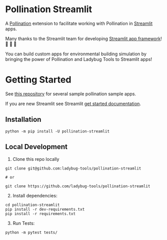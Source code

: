 # Pollination Streamlit

A [Pollination](https://pollination.cloud) extension to facilitate working with
Pollination in [Streamlit](https://streamlit.io) apps.


Many thanks to the Streamlit team for developing [Streamlit app framework](https://github.com/streamlit/)! :balloon: :balloon: :balloon:

You can build custom apps for environmental building simulation by bringing the power of
Pollination and Ladybug Tools to Streamlit apps!

# Getting Started

See [this repository](https://github.com/pollination/sample-apps) for several sample
pollination sample apps.

If you are new Streamlit see Streamlit [get started documentation](https://docs.streamlit.io/library/get-started).

## Installation

`python -m pip install -U pollination-streamlit`

## Local Development
1. Clone this repo locally
```console
git clone git@github.com:ladybug-tools/pollination-streamlit

# or

git clone https://github.com/ladybug-tools/pollination-streamlit
```
2. Install dependencies:
```console
cd pollination-streamlit
pip install -r dev-requirements.txt
pip install -r requirements.txt
```

3. Run Tests:
```console
python -m pytest tests/
```
